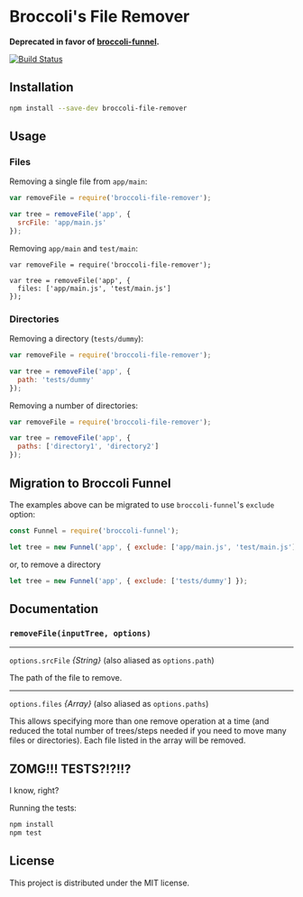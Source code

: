 # Broccoli's File Remover

**Deprecated in favor of [broccoli-funnel](https://github.com/broccolijs/broccoli-funnel).**


[![Build Status](https://travis-ci.org/rwjblue/broccoli-file-remover.svg?branch=master)](https://travis-ci.org/rwjblue/broccoli-file-remover)

## Installation

```bash
npm install --save-dev broccoli-file-remover
```

## Usage

### Files

Removing a single file from `app/main`:

```javascript
var removeFile = require('broccoli-file-remover');

var tree = removeFile('app', {
  srcFile: 'app/main.js'
});
```

Removing `app/main` and `test/main`:

```javacript
var removeFile = require('broccoli-file-remover');

var tree = removeFile('app', {
  files: ['app/main.js', 'test/main.js']
});
```

### Directories

Removing a directory (`tests/dummy`):

```javascript
var removeFile = require('broccoli-file-remover');

var tree = removeFile('app', {
  path: 'tests/dummy'
});
```

Removing a number of directories:

```javascript
var removeFile = require('broccoli-file-remover');

var tree = removeFile('app', {
  paths: ['directory1', 'directory2']
});
```

## Migration to Broccoli Funnel

The examples above can be migrated to use `broccoli-funnel`'s `exclude` option:

```javascript
const Funnel = require('broccoli-funnel');

let tree = new Funnel('app', { exclude: ['app/main.js', 'test/main.js'] });
```

or, to remove a directory


```javascript
let tree = new Funnel('app', { exclude: ['tests/dummy'] });
```


## Documentation

### `removeFile(inputTree, options)`

---

`options.srcFile` *{String}* (also aliased as `options.path`)

The path of the file to remove.

---

`options.files` *{Array}* (also aliased as `options.paths`)

This allows specifying more than one remove operation at a time (and reduced the total number of trees/steps
needed if you need to move many files or directories). Each file listed in the array will be removed.

## ZOMG!!! TESTS?!?!!?

I know, right?

Running the tests:

```javascript
npm install
npm test
```

## License

This project is distributed under the MIT license.
